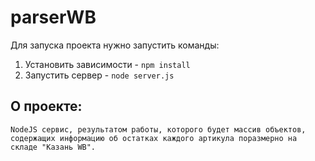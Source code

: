 # parserWB
Для запуска проекта нужно запустить команды:
1) Установить зависимости - <code>npm install</code>
2) Запустить сервер - <code>node server.js</code>
## О проекте:
    NodeJS сервис, результатом работы, которого будет массив объектов, содержащих информацию об остатках каждого артикула поразмерно на складе "Казань WB".